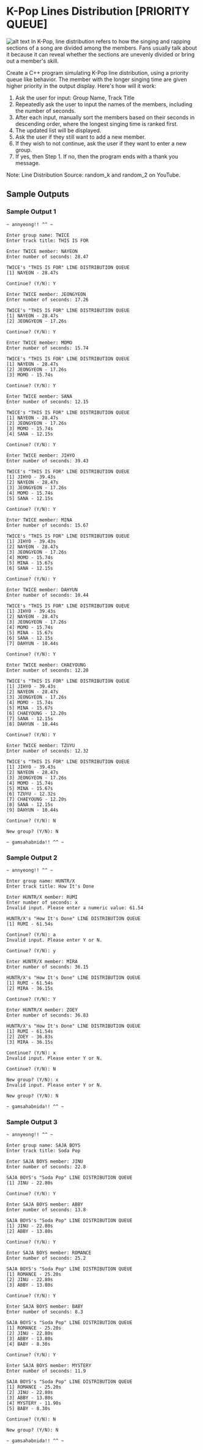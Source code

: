 # K-Pop Lines Distribution [PRIORITY QUEUE]
![alt text](ThisIsFor.png)
In K-Pop, line distribution refers to how the singing and rapping sections of a song are divided among the members. Fans usually talk about it because it can reveal whether the sections are unevenly divided or bring out a member's skill.

Create a C++ program simulating K-Pop line distribution, using a priority queue like behavior. The member with the longer singing time are given higher priority in the output display. Here's how will it work:

1. Ask the user for input: Group Name, Track Title
2. Repeatedly ask the user to input the names of the members, including the number of seconds.
3. After each input, manually sort the members based on their seconds in descending order, where the longest singing time is ranked first.
4. The updated list will be displayed.
5. Ask the user if they still want to add a new member.
6. If they wish to not continue, ask the user if they want to enter a new group.
7. If yes, then Step 1. If no, then the program ends with a thank you message.

Note: Line Distribution Source: random_k and random_2 on YouTube.

## Sample Outputs
### Sample Output 1
```
~ annyeong!! ^^ ~

Enter group name: TWICE
Enter track title: THIS IS FOR

Enter TWICE member: NAYEON
Enter number of seconds: 28.47

TWICE's "THIS IS FOR" LINE DISTRIBUTION QUEUE
[1] NAYEON - 28.47s

Continue? (Y/N): Y

Enter TWICE member: JEONGYEON
Enter number of seconds: 17.26

TWICE's "THIS IS FOR" LINE DISTRIBUTION QUEUE
[1] NAYEON - 28.47s
[2] JEONGYEON - 17.26s

Continue? (Y/N): Y

Enter TWICE member: MOMO
Enter number of seconds: 15.74

TWICE's "THIS IS FOR" LINE DISTRIBUTION QUEUE
[1] NAYEON - 28.47s
[2] JEONGYEON - 17.26s
[3] MOMO - 15.74s

Continue? (Y/N): Y

Enter TWICE member: SANA
Enter number of seconds: 12.15

TWICE's "THIS IS FOR" LINE DISTRIBUTION QUEUE
[1] NAYEON - 28.47s
[2] JEONGYEON - 17.26s
[3] MOMO - 15.74s
[4] SANA - 12.15s

Continue? (Y/N): Y

Enter TWICE member: JIHYO
Enter number of seconds: 39.43

TWICE's "THIS IS FOR" LINE DISTRIBUTION QUEUE
[1] JIHYO - 39.43s
[2] NAYEON - 28.47s
[3] JEONGYEON - 17.26s
[4] MOMO - 15.74s
[5] SANA - 12.15s

Continue? (Y/N): Y

Enter TWICE member: MINA
Enter number of seconds: 15.67

TWICE's "THIS IS FOR" LINE DISTRIBUTION QUEUE
[1] JIHYO - 39.43s
[2] NAYEON - 28.47s
[3] JEONGYEON - 17.26s
[4] MOMO - 15.74s
[5] MINA - 15.67s
[6] SANA - 12.15s

Continue? (Y/N): Y

Enter TWICE member: DAHYUN
Enter number of seconds: 10.44

TWICE's "THIS IS FOR" LINE DISTRIBUTION QUEUE
[1] JIHYO - 39.43s
[2] NAYEON - 28.47s
[3] JEONGYEON - 17.26s
[4] MOMO - 15.74s
[5] MINA - 15.67s
[6] SANA - 12.15s
[7] DAHYUN - 10.44s

Continue? (Y/N): Y

Enter TWICE member: CHAEYOUNG
Enter number of seconds: 12.20

TWICE's "THIS IS FOR" LINE DISTRIBUTION QUEUE
[1] JIHYO - 39.43s
[2] NAYEON - 28.47s
[3] JEONGYEON - 17.26s
[4] MOMO - 15.74s
[5] MINA - 15.67s
[6] CHAEYOUNG - 12.20s
[7] SANA - 12.15s
[8] DAHYUN - 10.44s

Continue? (Y/N): Y

Enter TWICE member: TZUYU
Enter number of seconds: 12.32

TWICE's "THIS IS FOR" LINE DISTRIBUTION QUEUE
[1] JIHYO - 39.43s
[2] NAYEON - 28.47s
[3] JEONGYEON - 17.26s
[4] MOMO - 15.74s
[5] MINA - 15.67s
[6] TZUYU - 12.32s
[7] CHAEYOUNG - 12.20s
[8] SANA - 12.15s
[9] DAHYUN - 10.44s

Continue? (Y/N): N

New group? (Y/N): N

~ gamsahabnida!! ^^ ~
```
### Sample Output 2
```
~ annyeong!! ^^ ~

Enter group name: HUNTR/X
Enter track title: How It's Done

Enter HUNTR/X member: RUMI
Enter number of seconds: x
Invalid input. Please enter a numeric value: 61.54

HUNTR/X's "How It's Done" LINE DISTRIBUTION QUEUE
[1] RUMI - 61.54s

Continue? (Y/N): a
Invalid input. Please enter Y or N.

Continue? (Y/N): y

Enter HUNTR/X member: MIRA
Enter number of seconds: 36.15

HUNTR/X's "How It's Done" LINE DISTRIBUTION QUEUE
[1] RUMI - 61.54s
[2] MIRA - 36.15s

Continue? (Y/N): Y

Enter HUNTR/X member: ZOEY
Enter number of seconds: 36.83

HUNTR/X's "How It's Done" LINE DISTRIBUTION QUEUE
[1] RUMI - 61.54s
[2] ZOEY - 36.83s
[3] MIRA - 36.15s

Continue? (Y/N): x
Invalid input. Please enter Y or N.

Continue? (Y/N): N

New group? (Y/N): x
Invalid input. Please enter Y or N.

New group? (Y/N): N

~ gamsahabnida!! ^^ ~
```

### Sample Output 3
```
~ annyeong!! ^^ ~

Enter group name: SAJA BOYS
Enter track title: Soda Pop

Enter SAJA BOYS member: JINU
Enter number of seconds: 22.8

SAJA BOYS's "Soda Pop" LINE DISTRIBUTION QUEUE
[1] JINU - 22.80s

Continue? (Y/N): Y

Enter SAJA BOYS member: ABBY
Enter number of seconds: 13.8

SAJA BOYS's "Soda Pop" LINE DISTRIBUTION QUEUE
[1] JINU - 22.80s
[2] ABBY - 13.80s

Continue? (Y/N): Y

Enter SAJA BOYS member: ROMANCE
Enter number of seconds: 25.2

SAJA BOYS's "Soda Pop" LINE DISTRIBUTION QUEUE
[1] ROMANCE - 25.20s
[2] JINU - 22.80s
[3] ABBY - 13.80s

Continue? (Y/N): Y

Enter SAJA BOYS member: BABY
Enter number of seconds: 8.3

SAJA BOYS's "Soda Pop" LINE DISTRIBUTION QUEUE
[1] ROMANCE - 25.20s
[2] JINU - 22.80s
[3] ABBY - 13.80s
[4] BABY - 8.30s

Continue? (Y/N): Y

Enter SAJA BOYS member: MYSTERY
Enter number of seconds: 11.9

SAJA BOYS's "Soda Pop" LINE DISTRIBUTION QUEUE
[1] ROMANCE - 25.20s
[2] JINU - 22.80s
[3] ABBY - 13.80s
[4] MYSTERY - 11.90s
[5] BABY - 8.30s

Continue? (Y/N): N

New group? (Y/N): N

~ gamsahabnida!! ^^ ~
```
